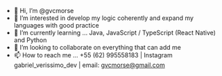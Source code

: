 - 👋 Hi, I’m @gvcmorse
- 👀 I’m interested in develop my logic coherently and expand my languages with good practice
- 🌱 I’m currently learning ... Java, JavaScript / TypeScript (React Native) and Python
- 💞️ I’m looking to collaborate on everything that can add me
- 📫 How to reach me ... +55 (62) 995558183 | Instagram gabriel_verissimo_dev | email: gvcmorse@gmail.com

<!---
gvcmorse/gvcmorse is a ✨ special ✨ repository because its `README.md` (this file) appears on your GitHub profile.
You can click the Preview link to take a look at your changes.
--->

